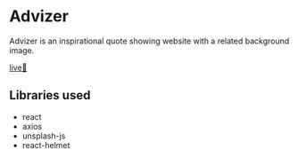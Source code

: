 # Advizer

Advizer is an inspirational quote showing website with a related background image.

[live🚀](https://advizer.netlify.app/)

## Libraries used

- react
- axios
- unsplash-js
- react-helmet
